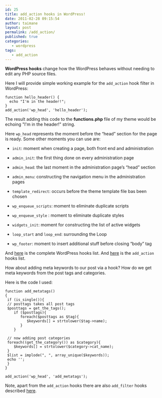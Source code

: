 ```yaml
---
id: 25
title: add_action hooks in WordPress!
date: 2011-02-28 09:15:54
author: taimane
layout: post
permalink: /add_action/
published: true
categories:
   - wordpress
tags:
   - add_action
---
```

**WordPress hooks** change how the WordPress behaves without needing to edit any PHP source files.

Here I will provide simple working example for the <code>add_action</code> hook filter in WordPress:


```
function hello_header() {
  echo "I'm in the header!";
}
add_action('wp_head', 'hello_header');
```


The result adding this code to the <strong>functions.php</strong> file of my theme would be echoing "I'm in the header!" string.


Here <code>wp_head</code> represents the moment before the “head” section for the page is ready. Some other moments you can use are:



*   `init`: moment when creating a page, both front end and administration

*   `admin_init`: the first thing done on every administration page

*   `admin_head`: the last moment in the administration page’s “head” section

*   `admin_menu`: constructing the navigation menu in the administration pages

*   `template_redirect`: occurs before the theme template file bas been chosen

*   `wp_enqueue_scripts`: moment to eliminate duplicate scripts

*   `wp_enqueue_style` : moment to eliminate duplicate styles

*   `widgets_init`: moment for constructing the list of active widgets

*   `loop_start` and `loop_end`: surrounding the Loop

*   `wp_footer`: moment to insert additional stuff before closing “body” tag



And <a href="https://adambrown.info/p/wp_hooks/hook">here</a> is the complete WordPress hooks list. And <a href="https://adambrown.info/p/wp_hooks/hook/actions">here</a> is the <code>add_action</code> hooks list.


How about adding meta keywords to our post via a hook? How do we get meta keywords from the post tags and categories. 

Here is the code I used:

```
function add_metatags()
{
 if (is_single()){
 // posttags takes all post tags
 $posttags = get_the_tags();
    if ($posttags){
       foreach($posttags as $tag){
          $keywords[] = strtolower($tag->name);
       }
    }

 // now adding post categories
 foreach((get_the_category()) as $category){
    $keywords[] = strtolower($category->cat_name);
 }
 $list = implode(", ", array_unique($keywords));
 echo '';
 }
}

add_action('wp_head', 'add_metatags');

```

Note, apart from the <code>add_action</code> hooks there are also <code>add_filter</code> hooks described <a href="https://programming-review.com/add_filter-hook/">here</a>.



